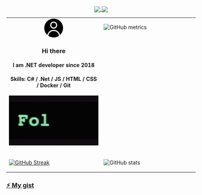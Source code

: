 
<!-- [![Notification.wpf](https://github-readme-stats.vercel.app/api/pin/?username=Platonenkov&repo=notification.wpf&theme=material-palenight&bg_color=00000000&border=00000000&title_color=3E9EE9FF&text_color=6BE96BFF)](https://github.com/platonenkov/notification.wpf)

[![MathCore.EF7](https://github-readme-stats.vercel.app/api/pin/?username=Infarh&repo=MathCore.EF7&theme=material-palenight&bg_color=00000000&border=00000000&title_color=3E9EE9FF&text_color=6BE96BFF&show_owner=true)](https://github.com/Infarh/MathCore.EF7)-->  

<div align="center"><div>
<a href="https://github.com/platonenkov/notification.wpf">
  <img align="center" src="https://github-readme-stats.vercel.app/api/pin/?username=Platonenkov&repo=notification.wpf&theme=material-palenight&bg_color=00000000&border=00000000&title_color=3E9EE9FF&text_color=6BE96BFF" />
  </a>
<a href="https://github.com/Infarh/MathCore.EF7">
  <img align="center" src="https://github-readme-stats.vercel.app/api/pin/?username=Infarh&repo=MathCore.EF7&theme=material-palenight&bg_color=00000000&border=00000000&title_color=3E9EE9FF&text_color=6BE96BFF&show_owner=true" />
</a>
</div></div>

<table align="center" cellspacing="0" cellpadding="0"  style="border-collapse:collapse;">
   
  
<tr><td valign="top" width="50%">
   
<div align="center" >
<div>
      <img src="https://github.com/Platonenkov/Platonenkov/blob/main/ico/user-b.png" width="50">
   
### Hi there 
</div><div>  
      
#### I am .NET developer since 2018  
</div><div>
      
#### Skills: C# / .Net / JS / HTML / CSS / Docker / Git
</div>

</div>   

![Follow the white rabbit.](https://github.com/Platonenkov/Platonenkov/blob/main/wr.gif)
</td><td valign="top" width="50%">


![GitHub metrics](https://metrics.lecoq.io/Platonenkov)
<tr><td valign="top" width="50%">

   
<!--![GitHub streak stats](https://github-readme-streak-stats.herokuapp.com/?user=Platonenkov&theme=material-palenight&background=00000000&border=00000000)-->   
   
[![GitHub Streak](https://github-readme-streak-stats.herokuapp.com?user=Platonenkov&theme=tokyonight_duo&hide_border=true&sideLabels=00DD0A&stroke=00DD0A&background=00000000&border=00000000&ring=00DD0A&fire=DD0000&currStreakNum=DD0000&sideNums=00DD0A&currStreakLabel=00DD0A&dates=C6DDC7)](https://git.io/streak-stats)
</td><td valign="bottom" width="50%">
      
![GitHub stats](https://github-readme-stats.vercel.app/api?username=Platonenkov&show_icons=true&include_all_commits=true&theme=material-palenight&count_private=true&bg_color=00000000&border=00000000&text_color=00DD0A&hide_border=true&title_color=3E9EE9FF)  
 </td></tr></table>  
 
 ### [⚡ My gist](https://gist.github.com/Platonenkov)  
<!--
![GitHub Activity Graph](https://activity-graph.herokuapp.com/graph?username=Platonenkov)  
-->

